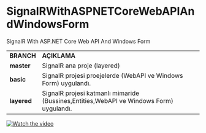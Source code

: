 # SignalRWithASPNETCoreWebAPIAndWindowsForm
SignalR With ASP.NET Core Web API And Windows Form

<table>
<tr>
<td><strong>BRANCH</strong></td><td><strong>AÇIKLAMA</strong></td>
</tr>
<tr>
<td><strong>master</strong></td><td>SignalR ana proje (layered)</td>
</tr>
<tr>
<td><strong>basic</strong></td><td>SignalR projesi proejelerde (WebAPI ve Windows Form) uygulandı.</td>
</tr>
<tr>
<td><strong>layered</strong> </td><td>SignalR projesi katmanlı mimaride (Bussines,Entities,WebAPI ve Windows Form) uygulandı.</td>
</tr>
</table>


[![Watch the video](http://aliyasindogan.com/images/signalr.png)](https://youtu.be/2LAFTqcBQ3s)
